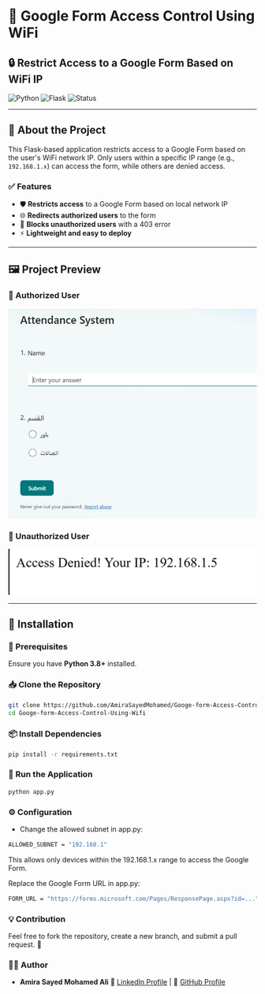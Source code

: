 # 🚀 Google Form Access Control Using WiFi  

## 🔒 Restrict Access to a Google Form Based on WiFi IP  

![Python](https://img.shields.io/badge/Python-3.8%2B-blue) ![Flask](https://img.shields.io/badge/Flask-2.0%2B-green) ![Status](https://img.shields.io/badge/Status-Active-success)  

---

## 📌 About the Project  
This Flask-based application restricts access to a Google Form based on the user's WiFi network IP. Only users within a specific IP range (e.g., `192.168.1.x`) can access the form, while others are denied access.  

### ✅ Features  
- 🛡️ **Restricts access** to a Google Form based on local network IP  
- 🌐 **Redirects authorized users** to the form  
- 🚫 **Blocks unauthorized users** with a 403 error  
- ⚡ **Lightweight and easy to deploy**  

---

## 🖼️ Project Preview  

### 🔹 Authorized User  
![Allowed User](https://github.com/AmiraSayedMohamed/Googe-form-Access-Control-Using-Wifi/blob/master/pictures/picAcceptAccess.jpg)

### 🔹 Unauthorized User  
![Blocked User](https://github.com/AmiraSayedMohamed/Googe-form-Access-Control-Using-Wifi/blob/master/pictures/picDeniesAccess.jpg)

---

## 📂 Installation  

### 🔧 Prerequisites  
Ensure you have **Python 3.8+** installed.  

### 📥 Clone the Repository  
```bash
git clone https://github.com/AmiraSayedMohamed/Googe-form-Access-Control-Using-Wifi.git
cd Googe-form-Access-Control-Using-Wifi
```
### 📦 Install Dependencies
```bash
pip install -r requirements.txt
```
### 🚀 Run the Application
```bash
python app.py
```
### ⚙️ Configuration
- Change the allowed subnet in app.py:
```bash
ALLOWED_SUBNET = "192.168.1"
```
This allows only devices within the 192.168.1.x range to access the Google Form.

Replace the Google Form URL in app.py:
```bash
FORM_URL = "https://forms.microsoft.com/Pages/ResponsePage.aspx?id=..."
```
### 💡 Contribution
Feel free to fork the repository, create a new branch, and submit a pull request. 🚀


### 👩‍💻 Author
- **Amira Sayed Mohamed Ali**
🔗 [LinkedIn Profile](https://www.linkedin.com/in/amira-sayed-mohamed-79822b245/)  | 🐙 [GitHub Profile](https://github.com/AmiraSayedMohamed)


